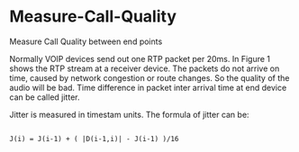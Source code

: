 # Measure-Call-Quality
Measure Call Quality between end points

Normally VOIP devices send out one RTP packet per 20ms. In Figure 1 shows the RTP stream at a receiver device. The packets do not arrive on time, caused by network congestion or route changes. So the quality of the audio will be bad. Time difference in packet inter arrival time at end device can be called jitter. 




Jitter is measured in timestam units. The formula of jitter can be:

```

J(i) = J(i-1) + ( |D(i-1,i)| - J(i-1) )/16

```
